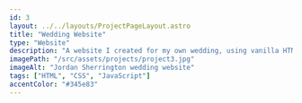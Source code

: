 ```yaml
---
id: 3
layout: ../../layouts/ProjectPageLayout.astro
title: "Wedding Website"
type: "Website"
description: "A website I created for my own wedding, using vanilla HTML, CSS, and JavaScript."
imagePath: "/src/assets/projects/project3.jpg"
imageAlt: "Jordan Sherrington wedding website"
tags: ["HTML", "CSS", "JavaScript"]
accentColor: "#345e83"
---
```

